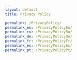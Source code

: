 ```yaml
---
layout: default
title: Privacy Policy

permalink: /PrivacyPolicy/
permalink_en: /PrivacyPolicyEn/
permalink_ru: /PrivacyPolicyRu/
permalink_de: /PrivacyPolicyDe/
permalink_fr: /PrivacyPolicyFr/
permalink_es: /PrivacyPolicyEs/
permalink_pt: /PrivacyPolicyPt/
---
```


<html>
  <head>
    <title>{% t page.title %}</title>
  </head>
</html>